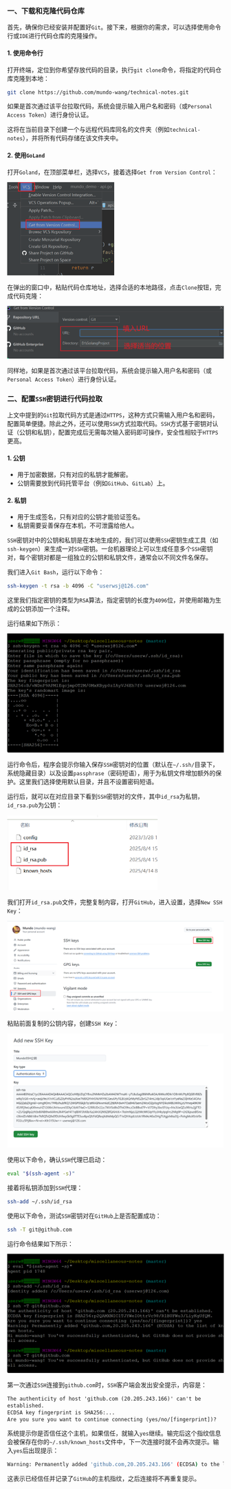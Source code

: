 ### 一、下载和克隆代码仓库

首先，确保你已经安装并配置好`Git`。接下来，根据你的需求，可以选择使用命令行或`IDE`进行代码仓库的克隆操作。

#### 1. 使用命令行

打开终端，定位到你希望存放代码的目录，执行`git clone`命令，将指定的代码仓库克隆到本地：

```sh
git clone https://github.com/mundo-wang/technical-notes.git
```

如果是首次通过该平台拉取代码，系统会提示输入用户名和密码（或`Personal Access Token`）进行身份认证。

这将在当前目录下创建一个与远程代码库同名的文件夹（例如`technical-notes`），并将所有代码存储在该文件夹中。

#### 2. 使用`GoLand`

打开`Goland`，在顶部菜单栏，选择`VCS`，接着选择`Get from Version Control`：

<img src="image/image-20231128000702600.png" alt="image-20231128000702600" style="zoom:50%;" />

在弹出的窗口中，粘贴代码仓库地址，选择合适的本地路径，点击`Clone`按钮，完成代码克隆：

<img src="image/image-20231128000818109.png" alt="image-20231128000818109" style="zoom:50%;" />

同样地，如果是首次通过该平台拉取代码，系统会提示输入用户名和密码（或`Personal Access Token`）进行身份认证。

### 二、配置`SSH`密钥进行代码拉取

上文中提到的`Git`拉取代码方式是通过`HTTPS`，这种方式只需输入用户名和密码，配置简单便捷。除此之外，还可以使用`SSH`方式拉取代码。`SSH`方式基于密钥对认证（公钥和私钥），配置完成后无需每次输入密码即可操作，安全性相较于`HTTPS`更高。

#### 1. 公钥

- 用于加密数据，只有对应的私钥才能解密。
- 公钥需要放到代码托管平台（例如`GitHub`、`GitLab`）上。

#### 2. 私钥

- 用于生成签名，只有对应的公钥才能验证签名。
- 私钥需要妥善保存在本机，不可泄露给他人。

`SSH`密钥对中的公钥和私钥是在本地生成的，我们可以使用`SSH`密钥生成工具（如`ssh-keygen`）来生成一对`SSH`密钥。一台机器理论上可以生成任意多个`SSH`密钥对，每个密钥对都是一组独立的公钥和私钥文件，通常会以不同文件名保存。

我们进入`Git Bash`，运行以下命令：

```sh
ssh-keygen -t rsa -b 4096 -C "userwsj@126.com"
```

这里我们指定密钥的类型为`RSA`算法，指定密钥的长度为`4096`位，并使用邮箱为生成的公钥添加一个注释。

运行结果如下所示：

<img src="image/image-20250804154305005.png" alt="image-20250804154305005" style="zoom:50%;" />

运行命令后，程序会提示你输入保存`SSH`密钥对的位置（默认在`~/.ssh/`目录下，系统隐藏目录）以及设置`passphrase`（密码短语），用于为私钥文件增加额外的保护。这里我们选择使用默认目录，并且不设置密码短语。

运行后，就可以在对应目录下看到`SSH`密钥对的文件，其中`id_rsa`为私钥，`id_rsa.pub`为公钥：

<img src="image/image-20250804153655289.png" alt="image-20250804153655289" style="zoom:60%;" />

我们打开`id_rsa.pub`文件，完整复制内容，打开`GitHub`，进入设置，选择`New SSH Key`：

<img src="image/image-20250804154725662.png" alt="image-20250804154725662" style="zoom:50%;" />

粘贴前面复制的公钥内容，创建`SSH Key`：

<img src="image/image-20250804154934034.png" alt="image-20250804154934034" style="zoom:50%;" />

使用以下命令，确认`SSH`代理已启动：

```sh
eval "$(ssh-agent -s)"
```

接着将私钥添加到`SSH`代理：

```sh
ssh-add ~/.ssh/id_rsa
```

使用以下命令，测试`SSH`密钥对在`GitHub`上是否配置成功：

```sh
ssh -T git@github.com
```

运行命令结果如下所示：

<img src="image/image-20250804155338328.png" alt="image-20250804155338328" style="zoom:50%;" />

第一次通过`SSH`连接到`github.com`时，`SSH`客户端会发出安全提示，内容是：

```
The authenticity of host 'github.com (20.205.243.166)' can't be established.
ECDSA key fingerprint is SHA256:...
Are you sure you want to continue connecting (yes/no/[fingerprint])?
```

系统提示你是否信任这个主机，如果信任，就输入`yes`继续。输完后这个指纹信息会被保存在你的`~/.ssh/known_hosts`文件中，下一次连接时就不会再次提示。输入`yes`后出现提示：

```sh
Warning: Permanently added 'github.com,20.205.243.166' (ECDSA) to the list of known hosts.
```

这表示已经信任并记录了`GitHub`的主机指纹，之后连接将不再重复提示。